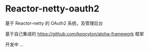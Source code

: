 # Reactor-netty-oauth2

基于 Reactor-netty 的 OAuth2 系统，及管理后台

基于自己集成的 https://github.com/koocyton/aloha-framework 框架

开发中 ...